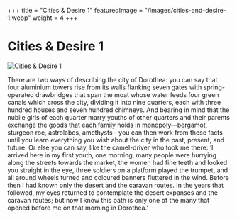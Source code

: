 +++
title = "Cities & Desire 1"
featuredImage = "/images/cities-and-desire-1.webp"
weight = 4
+++

# Cities & Desire 1

![Cities & Desire 1](/images/cities-and-desire-1.webp)

There are two ways of describing the city of Dorothea: you can say that four aluminium towers rise from its walls flanking seven gates with spring-operated drawbridges that span the moat whose water feeds four green canals which cross the city, dividing it into nine quarters, each with three hundred houses and seven hundred chimneys. And bearing in mind that the nubile girls of each quarter marry youths of other quarters and their parents exchange the goods that each family holds in monopoly—bergamot, sturgeon roe, astrolabes, amethysts—you can then work from these facts until you learn everything you wish about the city in the past, present, and future. Or else you can say, like the camel-driver who took me there: ‘I arrived here in my first youth, one morning, many people were hurrying along the streets towards the market, the women had fine teeth and looked you straight in the eye, three soldiers on a platform played the trumpet, and all around wheels turned and coloured banners fluttered in the wind. Before then I had known only the desert and the caravan routes. In the years that followed, my eyes returned to contemplate the desert expanses and the caravan routes; but now I know this path is only one of the many that opened before me on that morning in Dorothea.’